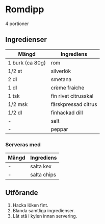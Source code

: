 # Romdipp
4 portioner
## Ingredienser

Mängd|Ingrediens
------------ | -------------
1 burk (ca 80g)|rom
1/2 st|silverlök
2 dl|smetana
1 dl|crème fraîche
1 tsk|fin rivet citrusskal
1/2 msk|färskpressad citrus
1/2 dl| finhackad dill
\-|salt
\-|peppar

### Serveras med
Mängd| Ingrediens
------------ | -------------
\-|salta kex
\-|salta chips

## Utförande
1. Hacka löken fint.
2. Blanda samtliga ingredienser.
3. Låt stå i kylen innan servering.
